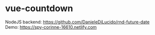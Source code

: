 # vue-countdown
 NodeJS backend: https://github.com/DanieleDiLucido/rnd-future-date
 Demo: https://spy-corinne-16610.netlify.com
